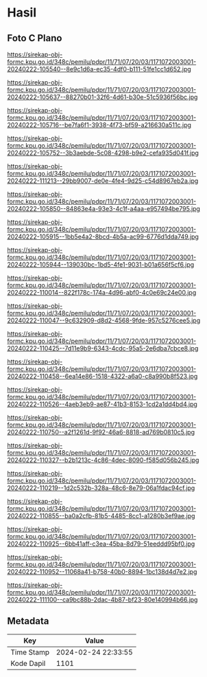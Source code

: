 # Hasil

## Foto C Plano

https://sirekap-obj-formc.kpu.go.id/348c/pemilu/pdpr/11/71/07/20/03/1171072003001-20240222-105540--8e9c1d6a-ec35-4df0-b111-51fe1cc1d652.jpg

https://sirekap-obj-formc.kpu.go.id/348c/pemilu/pdpr/11/71/07/20/03/1171072003001-20240222-105637--88270b01-32f6-4d61-b30e-51c5936f56bc.jpg

https://sirekap-obj-formc.kpu.go.id/348c/pemilu/pdpr/11/71/07/20/03/1171072003001-20240222-105716--be7fa6f1-3938-4f73-bf59-a216630a511c.jpg

https://sirekap-obj-formc.kpu.go.id/348c/pemilu/pdpr/11/71/07/20/03/1171072003001-20240222-105752--3b3aebde-5c08-4298-b9e2-cefa935d041f.jpg

https://sirekap-obj-formc.kpu.go.id/348c/pemilu/pdpr/11/71/07/20/03/1171072003001-20240222-111213--29bb9007-de0e-4fe4-9d25-c54d8967eb2a.jpg

https://sirekap-obj-formc.kpu.go.id/348c/pemilu/pdpr/11/71/07/20/03/1171072003001-20240222-105850--84863e4a-93e3-4c1f-a4aa-e957494be795.jpg

https://sirekap-obj-formc.kpu.go.id/348c/pemilu/pdpr/11/71/07/20/03/1171072003001-20240222-105915--1bb5e4a2-8bcd-4b5a-ac99-6776d1dda749.jpg

https://sirekap-obj-formc.kpu.go.id/348c/pemilu/pdpr/11/71/07/20/03/1171072003001-20240222-105944--139030bc-1bd5-4fe1-9031-b01a656f5cf6.jpg

https://sirekap-obj-formc.kpu.go.id/348c/pemilu/pdpr/11/71/07/20/03/1171072003001-20240222-110014--822f178c-174a-4d96-abf0-4c0e69c24e00.jpg

https://sirekap-obj-formc.kpu.go.id/348c/pemilu/pdpr/11/71/07/20/03/1171072003001-20240222-110047--9c632909-d8d2-4568-9fde-957c5276cee5.jpg

https://sirekap-obj-formc.kpu.go.id/348c/pemilu/pdpr/11/71/07/20/03/1171072003001-20240222-110425--7d11e9b9-6343-4cdc-95a5-2e6dba7cbce8.jpg

https://sirekap-obj-formc.kpu.go.id/348c/pemilu/pdpr/11/71/07/20/03/1171072003001-20240222-110458--6ea14e86-1518-4322-a6a0-c8a990b8f523.jpg

https://sirekap-obj-formc.kpu.go.id/348c/pemilu/pdpr/11/71/07/20/03/1171072003001-20240222-110526--4aeb3eb9-ae87-41b3-8153-1cd2a1dd4bd4.jpg

https://sirekap-obj-formc.kpu.go.id/348c/pemilu/pdpr/11/71/07/20/03/1171072003001-20240222-110750--a2f1261d-9f92-46a6-8818-ad769b0810c5.jpg

https://sirekap-obj-formc.kpu.go.id/348c/pemilu/pdpr/11/71/07/20/03/1171072003001-20240222-110327--b2b1213c-4c86-4dec-8090-f585d056b245.jpg

https://sirekap-obj-formc.kpu.go.id/348c/pemilu/pdpr/11/71/07/20/03/1171072003001-20240222-110219--1d2c532b-328a-48c6-8e79-06a1fdac94cf.jpg

https://sirekap-obj-formc.kpu.go.id/348c/pemilu/pdpr/11/71/07/20/03/1171072003001-20240222-110855--ba0a2cfb-81b5-4485-8cc1-a1280b3ef9ae.jpg

https://sirekap-obj-formc.kpu.go.id/348c/pemilu/pdpr/11/71/07/20/03/1171072003001-20240222-110925--6bb41aff-c3ea-45ba-8d79-51eeddd95bf0.jpg

https://sirekap-obj-formc.kpu.go.id/348c/pemilu/pdpr/11/71/07/20/03/1171072003001-20240222-110952--11068a41-b758-40b0-8894-1bc138d4d7e2.jpg

https://sirekap-obj-formc.kpu.go.id/348c/pemilu/pdpr/11/71/07/20/03/1171072003001-20240222-111100--ca9bc88b-2dac-4b87-bf23-80e140994b66.jpg


## Metadata

| Key        | Value               |
| ---------- | ------------------- |
| Time Stamp | 2024-02-24 22:33:55 |
| Kode Dapil | 1101                |



